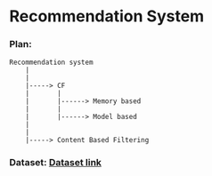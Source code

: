 # Recommendation System

### Plan:
```
Recommendation system
    |
    |
    |-----> CF
    |       |
    |       |------> Memory based
    |       |
    |       |------> Model based
    |
    |
    |-----> Content Based Filtering
```

### Dataset: [Dataset link](https://www.kaggle.com/datasets/prajitdatta/movielens-100k-dataset)